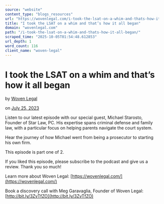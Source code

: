 ```yaml
---
source: "website"
content_type: "blogs_resources"
url: "https://wovenlegal.com/i-took-the-lsat-on-a-whim-and-thats-how-it-all-began/"
title: "I took the LSAT on a whim and that’s how it all began"
domain: "wovenlegal.com"
path: "/i-took-the-lsat-on-a-whim-and-thats-how-it-all-began/"
scraped_time: "2025-10-05T01:54:48.612853"
url_depth: 1
word_count: 116
client_name: "woven-legal"
---
```


# I took the LSAT on a whim and that’s how it all began

by [Woven Legal](https://wovenlegal.com/author/wovenlegal_iw3gt6/)

on [July 25, 2023](https://wovenlegal.com/2023/07/25/)

Listen to our latest episode with our special guest, Michael Starosto, Founder of Star Law, PC. His expertise spans criminal defense and family law, with a particular focus on helping parents navigate the court system.

Hear the journey of how Michael went from being a prosecutor to starting his own firm.

This episode is part one of 2.

If you liked this episode, please subscribe to the podcast and give us a review. Thank you so much!

Learn more about Woven Legal: [https://wovenlegal.com/](https://wovenlegal.com/)

Book a discovery call with Meg Garavaglia, Founder of Woven Legal: [http://bit.ly/3ZvTfZO](http://bit.ly/3ZvTfZO)